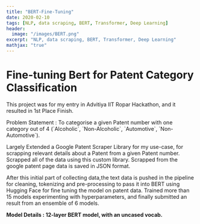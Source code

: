 ```yaml
---
title: "BERT-Fine-Tuning"
date: 2020-02-10
tags: [NLP, data scraping, BERT, Transformer, Deep Learning]
header:
  image: "/images/BERT.png"
excerpt: "NLP, data scraping, BERT, Transformer, Deep Learning"
mathjax: "true"
---
```


#  <span class="underline">Fine-tuning Bert for Patent Category Classification</span>

This project was for my entry in Advitiya IIT Ropar Hackathon, and it resulted in 1st Place Finish.

Problem Statement : To categorise a given Patent number with one category out of 4 (\`Alcoholic\`, \`Non-Alcoholic\`, \`Automotive\`, \`Non-Automotive\`).

Largely Extended a Google Patent Scraper Library for my use-case, for scrapping relevant details about a Patent from a given Patent number. Scrapped all of the data using this custom library. Scrapped from the google patent page data is saved in JSON format.

After this initial part of collecting data,the text data is pushed in the pipeline for cleaning, tokenizing and pre-processing to pass it into BERT using Hugging Face for fine tuning the model on patent data. Trained more than 15 models experimenting with hyperparameters, and finally submitted an result from an ensemble of 6 models.

**Model Details : 12-layer BERT model, with an uncased vocab.**
